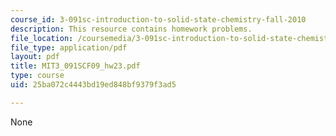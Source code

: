 ```yaml
---
course_id: 3-091sc-introduction-to-solid-state-chemistry-fall-2010
description: This resource contains homework problems.
file_location: /coursemedia/3-091sc-introduction-to-solid-state-chemistry-fall-2010/25ba072c4443bd19ed848bf9379f3ad5_MIT3_091SCF09_hw23.pdf
file_type: application/pdf
layout: pdf
title: MIT3_091SCF09_hw23.pdf
type: course
uid: 25ba072c4443bd19ed848bf9379f3ad5

---
```

None